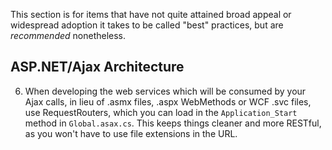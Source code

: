 This section is for items that have not quite attained broad appeal or widespread adoption it takes to be called "best" practices, but are _recommended_ nonetheless.

## ASP.NET/Ajax Architecture
6. When developing the web services which will be consumed by your Ajax calls, in lieu of .asmx files, .aspx WebMethods or WCF .svc files, use RequestRouters, which you can load in the `Application_Start` method in `Global.asax.cs`. This keeps things cleaner and more RESTful, as you won't have to use file extensions in the URL.